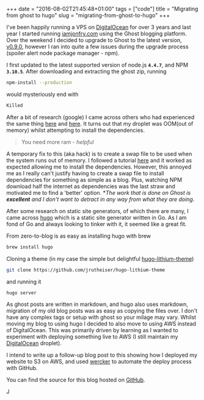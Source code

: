 +++
date = "2016-08-02T21:45:48+01:00"
tags = ["code"]
title = "Migrating from ghost to hugo"
slug = "migrating-from-ghost-to-hugo"
+++

I've been happily running a VPS on [DigitalOcean](https://m.do.co/c/0804cbb4b4ab) for over 3 years and last year I started running [iamjonfry.com](http://iamjonfry.com)  using the Ghost blogging platform.
Over the weekend I decided to upgrade to Ghost to the latest version, [v0.9.0](https://dev.ghost.org/ghost-0-9-0/), however I ran into quite a few issues during the upgrade process (spoiler alert node package manager - npm).

I first updated to the latest supported version of node.js **`4.4.7`**, and NPM **`3.10.5`**.
After downloading and extracting the ghost zip, running
```bash
npm-install --production
```
would mysteriously end with
```bash
Killed
```
After a bit of research (google) I came across others who had experienced the same thing [here](https://www.digitalocean.com/community/questions/npm-gets-killed-no-matter-what) and [here](https://github.com/npm/npm/issues/9005). It turns out that my droplet was OOM(out of memory) whilst attempting to install the dependencies.

> You need more ram - *helpful*

A temporary fix to this (aka hack) is to create a swap file to be used when the system runs out of memory. I followed a tutorial [here](https://www.digitalocean.com/community/tutorials/how-to-add-swap-on-ubuntu-14-04) and it worked as expected allowing me to install the dependencies. However, this annoyed me as I really can't justify having to create a swap file to install dependencies for something as simple as a blog. Plus, watching NPM download half the internet as dependencies was the last straw and motivated me to find a 'better' option.
\*_The work that is done on Ghost is **excellent** and I don't want to detract in any way from what they are doing_.

After some research on static site generators, of which there are many, I came across [hugo](https://gohugo.io/) which is a static site generator written in Go. As I am fond of Go and always looking to tinker with it, it seemed like a great fit.

From zero-to-blog is as easy as installing hugo with brew

```bash
brew install hugo
```

Cloning a theme (in my case the simple but delightful [hugo-lithium-theme](http://themes.gohugo.io/hugo-lithium-theme/))

```bash
git clone https://github.com/jrutheiser/hugo-lithium-theme
```

and running it

```bash
hugo server
```

As ghost posts are written in markdown, and hugo also uses markdown, migration of my old blog posts was as easy as copying the files over. I don't have any complex tags or setup with ghost so your milage may vary. Whilst moving my blog to using hugo I decided to also move to using AWS instead of DigitalOcean. This was primarily driven by learning as I wanted to experiment with deploying something live to AWS (I still maintain my [DigitalOcean](https://m.do.co/c/0804cbb4b4ab) droplet).

I intend to write up a follow-up blog post to this showing how I deployed my website to S3 on AWS, and used [wercker](http://wercker.com/) to automate the deploy process with GitHub.

You can find the source for this blog hosted on [GitHub](https://github.com/JonathonFry/iamjonfry).

J
